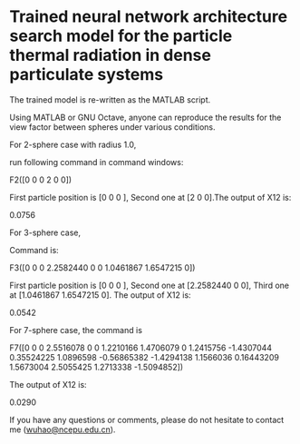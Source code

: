 # Trained neural network architecture search model for the particle thermal radiation in dense particulate systems

The trained model is re-written as the MATLAB script. 

Using MATLAB or GNU Octave, anyone can reproduce the results for the view factor between spheres under various conditions.

For 2-sphere case with radius 1.0, 

run following command in command windows:


F2([0 0 0 2 0 0])

First particle position is [0 0 0 ], Second one at [2 0 0].The output of X12 is:

0.0756

For 3-sphere case,

Command is:

F3([0	0	0	2.2582440	0	0	1.0461867	1.6547215	0])

First particle position is [0 0 0 ], Second one at [2.2582440	0	0], Third one at [1.0461867	1.6547215	0]. The output of X12 is:

 0.0542


For 7-sphere case, the command is

F7([0	0	0	2.5516078	0	0	1.2210166	1.4706079	0	1.2415756	-1.4307044	0.35524225	1.0896598	-0.56865382	-1.4294138	1.1566036	0.16443209	1.5673004	2.5055425	1.2713338	-1.5094852])

The output of X12 is:

0.0290

If you have any questions or comments, please do not hesitate to contact me (wuhao@ncepu.edu.cn).
